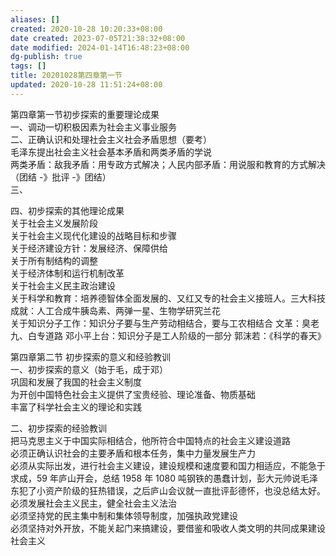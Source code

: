 ```yaml
---
aliases: []
created: 2020-10-28 10:20:33+08:00
date created: 2023-07-05T21:38:32+08:00
date modified: 2024-01-14T16:48:23+08:00
dg-publish: true
tags: []
title: 20201028第四章第一节
updated: 2020-10-28 11:51:24+08:00
---
```


第四章第一节初步探索的重要理论成果  
一、调动一切积极因素为社会主义事业服务  
二、正确认识和处理社会主义社会矛盾思想（要考）  
毛泽东提出社会主义社会基本矛盾和两类矛盾的学说  
两类矛盾：敌我矛盾：用专政方式解决；人民内部矛盾：用说服和教育的方式解决（团结 -》批评 -》团结）  
三、

四、初步探索的其他理论成果  
关于社会主义发展阶段  
关于社会主义现代化建设的战略目标和步骤  
关于经济建设方针：发展经济、保障供给  
关于所有制结构的调整  
关于经济体制和运行机制改革  
关于社会主义民主政治建设  
关于科学和教育：培养德智体全面发展的、又红又专的社会主义接班人。三大科技成就：人工合成牛胰岛素、两弹一星、生物学研究兰花  
关于知识分子工作：知识分子要与生产劳动相结合，要与工农相结合 文革：臭老九、白专道路 邓小平上台：知识分子是工人阶级的一部分 郭沫若：《科学的春天》

第四章第二节 初步探索的意义和经验教训  
一、初步探索的意义（始于毛，成于邓）  
巩固和发展了我国的社会主义制度  
为开创中国特色社会主义提供了宝贵经验、理论准备、物质基础  
丰富了科学社会主义的理论和实践

二、初步探索的经验教训  
把马克思主义于中国实际相结合，他所符合中国特点的社会主义建设道路  
必须正确认识社会的主要矛盾和根本任务，集中力量发展生产力  
必须从实际出发，进行社会主义建设，建设规模和速度要和国力相适应，不能急于求成，59 年庐山开会，总结 1958 年 1080 吨钢铁的愚蠢计划，彭大元帅说毛泽东犯了小资产阶级的狂热错误，之后庐山会议就一直批评彭德怀，也没总结太好。  
必须发展社会主义民主，健全社会主义法治  
必须坚持党的民主集中制和集体领导制度，加强执政党建设  
必须坚持对外开放，不能关起门来搞建设，要借鉴和吸收人类文明的共同成果建设社会主义